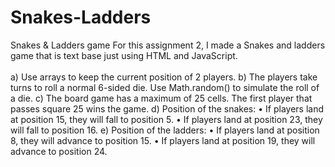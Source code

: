 # Snakes-Ladders
Snakes &amp; Ladders game 
For this assignment 2, I made a Snakes and ladders game that is text base just using HTML and JavaScript.
<br></br>
a) Use arrays to keep the current position of 2 players.
b) The players take turns to roll a normal 6-sided die.
Use Math.random() to simulate the roll of a die.
c) The board game has a maximum of 25 cells.
The first player that passes square 25 wins the game.
 d) Position of the snakes:
 • If players land at position 15, they will fall to position 5.
• If players land at position 23, they will fall to position 16.
e) Position of the ladders:
• If players land at position 8, they will advance to position 15.
• If players land at position 19, they will advance to position 24. 
